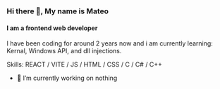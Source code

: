 ### Hi there 👋, My name is Mateo
#### I am a frontend web developer
I have been coding for around 2 years now and i am currently learning:
Kernal, Windows API, and dll injections.

Skills:  REACT / VITE / JS / HTML / CSS / C / C# / C++

- 🔭 I’m currently working on nothing
